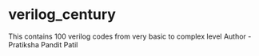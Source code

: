 # verilog_century
This contains 100 verilog codes from very basic to complex level
Author - Pratiksha Pandit Patil
